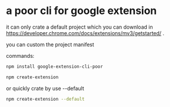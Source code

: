 # a poor cli for google extension
it can only crate a default project which you can download in https://developer.chrome.com/docs/extensions/mv3/getstarted/ .

you can custom the project manifest

commands:
```bash
npm install google-extension-cli-poor

npm create-extension
```

or quickly crate by use --default
```bash
npm create-extension --default
```